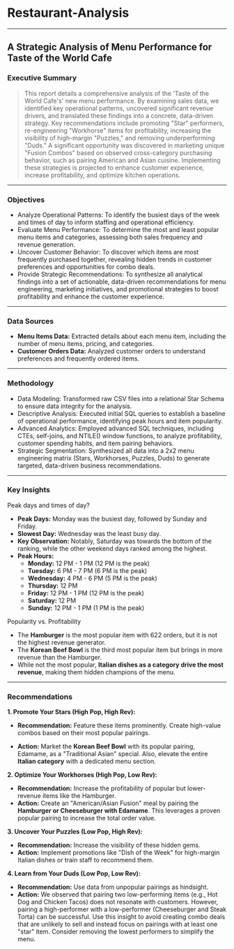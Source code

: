 # Restaurant-Analysis


***

##   A Strategic Analysis of Menu Performance for Taste of the World Cafe

### Executive Summary
> This report details a comprehensive analysis of the 'Taste of the World Cafe's' new menu performance. By examining sales data, we identified key operational patterns, uncovered significant revenue drivers, and translated these findings into a concrete, data-driven strategy. Key recommendations include promoting "Star" performers, re-engineering "Workhorse" items for profitability, increasing the visibility of high-margin "Puzzles," and removing underperforming "Duds." A significant opportunity was discovered in marketing unique "Fusion Combos" based on observed cross-category purchasing behavior, such as pairing American and Asian cuisine. Implementing these strategies is projected to enhance customer experience, increase profitability, and optimize kitchen operations.

***

### Objectives 

-   Analyze Operational Patterns: To identify the busiest days of the week and times of day to inform staffing and operational efficiency.
-   Evaluate Menu Performance: To determine the most and least popular menu items and categories, assessing both sales frequency and revenue generation.
-   Uncover Customer Behavior: To discover which items are most frequently purchased together, revealing hidden trends in customer preferences and opportunities for combo deals.
-   Provide Strategic Recommendations: To synthesize all analytical findings into a set of actionable, data-driven recommendations for menu engineering, marketing initiatives, and promotional strategies to boost profitability and enhance the customer experience.

***

### Data Sources 

-   **Menu Items Data:** Extracted details about each menu item, including the number of menu items, pricing, and categories.
-   **Customer Orders Data:** Analyzed customer orders to understand preferences and frequently ordered items.

***

### Methodology 

-   Data Modeling: Transformed raw CSV files into a relational Star Schema to ensure data integrity for the analysis.
-   Descriptive Analysis: Executed initial SQL queries to establish a baseline of operational performance, identifying peak hours and item popularity.
-    Advanced Analytics: Employed advanced SQL techniques, including CTEs, self-joins, and NTILE() window functions, to analyze profitability, customer spending habits, and item pairing behaviors.
- Strategic Segmentation: Synthesized all data into a 2x2 menu engineering matrix (Stars, Workhorses, Puzzles, Duds) to generate targeted, data-driven business recommendations.
***

### Key Insights
Peak days and times of day?
* **Peak Days:** Monday was the busiest day, followed by Sunday and Friday.
* **Slowest Day:** Wednesday was the least busy day.
* **Key Observation:** Notably, Saturday was towards the bottom of the ranking, while the other weekend days ranked among the highest.
* **Peak Hours:**
    * **Monday:** 12 PM - 1 PM (12 PM is the peak)
    * **Tuesday:** 6 PM - 7 PM (6 PM is the peak)
    * **Wednesday:** 4 PM - 6 PM (5 PM is the peak)
    * **Thursday:** 12 PM
    * **Friday:** 12 PM - 1 PM (12 PM is the peak)
    * **Saturday:** 12 PM
    * **Sunday:** 12 PM - 1 PM (1 PM is the peak)
      
 
Popularity vs. Profitability
* The **Hamburger** is the most popular item with 622 orders, but it is not the highest revenue generator.
* The **Korean Beef Bowl** is the third most popular item but brings in more revenue than the Hamburger.
* While not the most popular, **Italian dishes as a category drive the most revenue**, making them hidden champions of the menu.


***

### Recommendations 

**1. Promote Your Stars (High Pop, High Rev):**
* **Recommendation:** Feature these items prominently. Create high-value combos based on their most popular pairings.
- **Action:** Market the **Korean Beef Bowl** with its popular pairing, Edamame, as a "Traditional Asian" special. Also, elevate the entire **Italian category** with a dedicated menu section.

**2. Optimize Your Workhorses (High Pop, Low Rev):**
* **Recommendation:** Increase the profitability of popular but lower-revenue items like the Hamburger.
* **Action:** Create an "American/Asian Fusion" meal by pairing the **Hamburger or Cheeseburger with Edamame**. This leverages a proven popular pairing to increase the total order value.

**3. Uncover Your Puzzles (Low Pop, High Rev):**
* **Recommendation:** Increase the visibility of these hidden gems.
* **Action:** Implement promotions like "Dish of the Week" for high-margin Italian dishes or train staff to recommend them.

**4. Learn from Your Duds (Low Pop, Low Rev):**
* **Recommendation:** Use data from unpopular pairings as hindsight.
* **Action:** We observed that pairing two low-performing items (e.g., Hot Dog and Chicken Tacos) does not resonate with customers. However, pairing a high-performer with a low-performer (Cheeseburger and Steak Torta) can be successful. Use this insight to avoid creating combo deals that are unlikely to sell and instead focus on pairings with at least one "star" item. Consider removing the lowest performers to simplify the menu.
